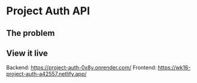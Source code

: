 # Project Auth API



## The problem



## View it live

Backend: https://project-auth-0x8y.onrender.com/
Frontend: https://wk16-project-auth-a42557.netlify.app/
